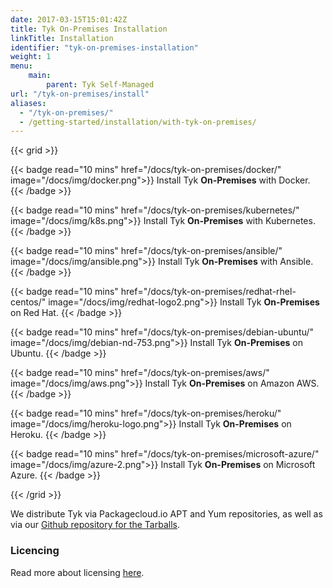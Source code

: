 ```yaml
---
date: 2017-03-15T15:01:42Z
title: Tyk On-Premises Installation
linkTitle: Installation
identifier: "tyk-on-premises-installation"
weight: 1
menu: 
    main:
        parent: Tyk Self-Managed
url: "/tyk-on-premises/install"
aliases:
  - "/tyk-on-premises/"
  - /getting-started/installation/with-tyk-on-premises/
---
```


{{< grid >}}

{{< badge read="10 mins" href="/docs/tyk-on-premises/docker/" image="/docs/img/docker.png">}}
Install Tyk **On-Premises** with Docker. 
{{< /badge >}}

{{< badge read="10 mins" href="/docs/tyk-on-premises/kubernetes/" image="/docs/img/k8s.png">}}
Install Tyk **On-Premises** with Kubernetes. 
{{< /badge >}}

{{< badge read="10 mins" href="/docs/tyk-on-premises/ansible/" image="/docs/img/ansible.png">}}
Install Tyk **On-Premises** with Ansible. 
{{< /badge >}}

{{< badge read="10 mins" href="/docs/tyk-on-premises/redhat-rhel-centos/" image="/docs/img/redhat-logo2.png">}}
Install Tyk **On-Premises** on Red Hat. 
{{< /badge >}}

{{< badge read="10 mins" href="/docs/tyk-on-premises/debian-ubuntu/" image="/docs/img/debian-nd-753.png">}}
Install Tyk **On-Premises** on Ubuntu. 
{{< /badge >}}

{{< badge read="10 mins" href="/docs/tyk-on-premises/aws/" image="/docs/img/aws.png">}}
Install Tyk **On-Premises** on Amazon AWS. 
{{< /badge >}}

{{< badge read="10 mins" href="/docs/tyk-on-premises/heroku/" image="/docs/img/heroku-logo.png">}}
Install Tyk **On-Premises** on Heroku. 
{{< /badge >}}

{{< badge read="10 mins" href="/docs/tyk-on-premises/microsoft-azure/" image="/docs/img/azure-2.png">}}
Install Tyk **On-Premises** on Microsoft Azure. 
{{< /badge >}}

{{< /grid >}}

We distribute Tyk via Packagecloud.io APT and Yum repositories, as well as via our [Github repository for the Tarballs](http://upstart.ubuntu.com/cookbook/).

### Licencing

Read more about licensing [here](/docs/tyk-on-premises/licensing).
